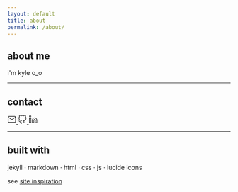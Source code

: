 ```yaml
---
layout: default
title: about
permalink: /about/
---
```


## about me

i'm kyle o_o

---

## contact

<div class="contact-links">
  <a href="mailto:kylewfl@gmail.com" aria-label="Email">
    <!-- Mail Icon -->
    <svg xmlns="http://www.w3.org/2000/svg" width="20" height="20" fill="none" stroke="currentColor" stroke-width="1.5" viewBox="0 0 24 24">
      <path d="M4 4h16c1.1 0 2 .9 2 2v12c0 1.1-.9 2-2 2H4c-1.1 0-2-.9-2-2V6c0-1.1.9-2 2-2z"/>
      <polyline points="22,6 12,13 2,6"/>
    </svg>
  </a>

  <a href="https://github.com/kyle-luong" target="_blank" rel="noopener" aria-label="GitHub">
    <!-- GitHub Icon -->
    <svg xmlns="http://www.w3.org/2000/svg" width="20" height="20" fill="none" stroke="currentColor" stroke-width="1.5" viewBox="0 0 24 24">
      <path d="M9 19c-5 1.5-5-2.5-7-3m14 6v-3.5a3.37 3.37 0 0 0-.94-2.61c3.14-.35 6.44-1.54 6.44-7A5.44 5.44 0 0 0 20 4.77 5.07 5.07 0 0 0 19.91 1S18.73.65 16 2.48A13.38 13.38 0 0 0 12 2c-1.38 0-2.75.18-4 .53C5.27.65 4.09 1 4.09 1A5.07 5.07 0 0 0 4 4.77a5.44 5.44 0 0 0-1.5 3.79c0 5.46 3.3 6.65 6.44 7A3.37 3.37 0 0 0 9 21.5V24"/>
    </svg>
  </a>

  <a href="https://www.linkedin.com/in/kylewl/" target="_blank" rel="noopener" aria-label="LinkedIn">
    <!-- LinkedIn Icon -->
    <svg xmlns="http://www.w3.org/2000/svg" width="20" height="20" fill="none" stroke="currentColor" stroke-width="1.5" viewBox="0 0 24 24">
      <path d="M16 8a6 6 0 0 1 6 6v7h-4v-7a2 2 0 1 0-4 0v7h-4v-7a6 6 0 0 1 6-6z"/>
      <rect x="2" y="9" width="4" height="12"/>
      <circle cx="4" cy="4" r="2"/>
    </svg>
  </a>
</div>

---

## built with

jekyll · markdown · html · css · js · lucide icons

see [site inspiration](https://michaelandreuzza.com)